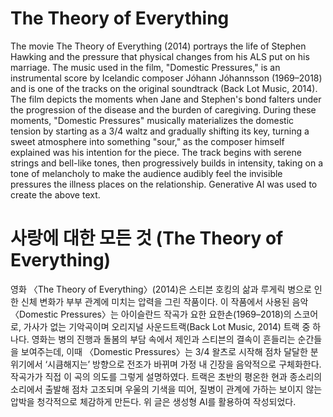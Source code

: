 # The Theory of Everything 

The movie The Theory of Everything (2014) portrays the life of Stephen Hawking and the pressure that physical changes from his ALS put on his marriage. The music used in the film, "Domestic Pressures," is an instrumental score by Icelandic composer Jóhann Jóhannsson (1969–2018) and is one of the tracks on the original soundtrack (Back Lot Music, 2014). The film depicts the moments when Jane and Stephen's bond falters under the progression of the disease and the burden of caregiving. During these moments, "Domestic Pressures" musically materializes the domestic tension by starting as a 3/4 waltz and gradually shifting its key, turning a sweet atmosphere into something "sour," as the composer himself explained was his intention for the piece. The track begins with serene strings and bell-like tones, then progressively builds in intensity, taking on a tone of melancholy to make the audience audibly feel the invisible pressures the illness places on the relationship. Generative AI was used to create the above text.

# 사랑에 대한 모든 것 (The Theory of Everything)

영화 〈The Theory of Everything〉(2014)은 스티븐 호킹의 삶과 루게릭 병으로 인한 신체 변화가 부부 관계에 미치는 압력을 그린 작품이다. 이 작품에서 사용된 음악 〈Domestic Pressures〉는 아이슬란드 작곡가 요한 요한손(1969–2018)의 스코어로, 가사가 없는 기악곡이며 오리지널 사운드트랙(Back Lot Music, 2014) 트랙 중 하나다. 영화는 병의 진행과 돌봄의 부담 속에서 제인과 스티븐의 결속이 흔들리는 순간들을 보여주는데, 이때 〈Domestic Pressures〉는 3/4 왈츠로 시작해 점차 달달한 분위기에서 ‘시큼해지는’ 방향으로 전조가 바뀌며 가정 내 긴장을 음악적으로 구체화한다. 작곡가가 직접 이 곡의 의도를 그렇게 설명하였다. 트랙은 초반의 평온한 현과 종소리의 소리에서 출발해 점차 고조되며 우울의 기색을 띠어, 질병이 관계에 가하는 보이지 않는 압박을 청각적으로 체감하게 만든다. 위 글은 생성형 AI를 활용하여 작성되었다.
